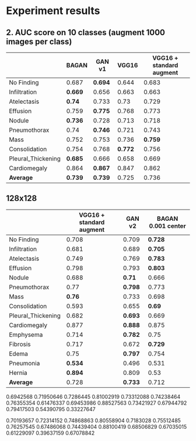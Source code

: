 

# Experiment results

  
## 2. AUC score on 10 classes (augment 1000 images per class)
|  | BAGAN | GAN v1 | VGG16 | VGG16 + standard augment |
|--|--|--|--|--|
| No Finding | 0.687 | **0.694** | 0.644 | 0.683 |
| Infiltration | **0.669** | 0.656 | 0.663 | 0.663 |
| Atelectasis | **0.74** | 0.733 | 0.73 | 0.729 |
| Effusion | 0.759 | **0.775** | 0.768 | 0.773 |
| Nodule | **0.736** | 0.728 | 0.713 | 0.718 |
| Pneumothorax | 0.74 | **0.746** | 0.721 | 0.743 |
| Mass | 0.752 | 0.753 | 0.736 | **0.759** |
| Consolidation | 0.754 | 0.768 | **0.772** | 0.756 |
| Pleural_Thickening | **0.685** | 0.666 | 0.658 | 0.669 |
| Cardiomegaly | 0.864 | **0.867** | 0.847 | 0.862 |
| **Average** | **0.739** | **0.739** | 0.725 | 0.736 |


## 128x128

|  | VGG16 + standard augment | GAN v2 | BAGAN 0.001 center |
|--|--|--|--|
| No Finding | 0.708 | 0.709 | **0.728** |
| Infiltration | 0.681 | 0.689 | **0.705** |
| Atelectasis | 0.749 | 0.769 | **0.783** |
| Effusion | 0.798 | 0.793 | **0.803** |
| Nodule | 0.688 | **0.71** | 0.666 |
| Pneumothorax | 0.77 | **0.798** | 0.773 |
| Mass | **0.76** | 0.733 | 0.698 |
| Consolidation | 0.593 | 0.655 | **0.69** |
| Pleural_Thickening | 0.682 | **0.693** | 0.669 |
| Cardiomegaly | 0.877 | **0.888** | 0.875 |
| Emphysema | 0.714 | **0.782** | 0.75 |
| Fibrosis | 0.717 | 0.672 | **0.729** |
| Edema | 0.75 | **0.797** | 0.754 |
| Pneumonia | **0.534** | 0.496 | 0.531 |
| Hernia | **0.894** | 0.809 | 0.53 |
| **Average** | 0.728 | **0.733** | 0.712 |


0.6942568  0.71950646 0.7286445  0.81002919 0.73312088 0.74238464
0.76355354 0.61476337 0.69453986 0.88527563 0.73421927 0.67944792
0.79417503 0.54390795 0.33227647

0.70193657 0.72314152 0.74868863 0.80558904 0.7183028  0.75512485
0.76257545 0.67486068 0.74439404 0.88100419 0.68506829 0.67035015
0.61229097 0.39637159 0.67078842